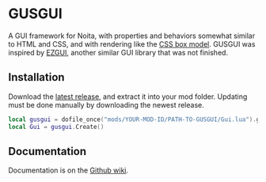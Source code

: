 # GUSGUI
A GUI framework for Noita, with properties and behaviors somewhat similar to HTML and CSS, and with rendering like the [CSS box model](https://www.geeksforgeeks.org/css-box-model/). GUSGUI was inspired by [EZGUI](https://github.com/TheHorscht/EZGUI), another similar GUI library that was not finished. 

## Installation
Download the [latest release](https://github.com/ofoxsmith/gusgui/releases), and extract it into your mod folder. 
Updating must be done manually by downloading the newest release.

```lua
local gusgui = dofile_once("mods/YOUR-MOD-ID/PATH-TO-GUSGUI/Gui.lua").gusgui("PATH-TO-GUSGUI")
local Gui = gusgui.Create()
```

## Documentation

Documentation is on the [Github wiki](https://github.com/ofoxsmith/gusgui/wiki).

